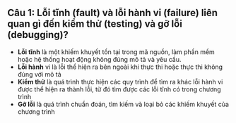 ## **Câu 1: Lỗi tĩnh (fault) và lỗi hành vi (failure) liên quan gì đến kiểm thử (testing) và gỡ lỗi (debugging)?**

* **Lỗi tĩnh** là một khiếm khuyết tồn tại trong mã nguồn, làm phần mềm hoặc hệ thống hoạt động không đúng mô tả và yêu cầu. 
* **Lỗi hành** vi là lỗi thể hiện ra bên ngoài khi thực thi hoặc thực thi không đúng với mô tả
* **Kiểm thử** là quá trình thực hiện các quy trình để tìm ra khác lỗi hành vi được thể hiện ra thành lỗi, từ đó tìm được các lỗi tĩnh có trong chương trình
* **Gỡ lỗi** là quá trình chuẩn đoán, tìm kiếm và loại bỏ các khiếm khuyết của chương trình